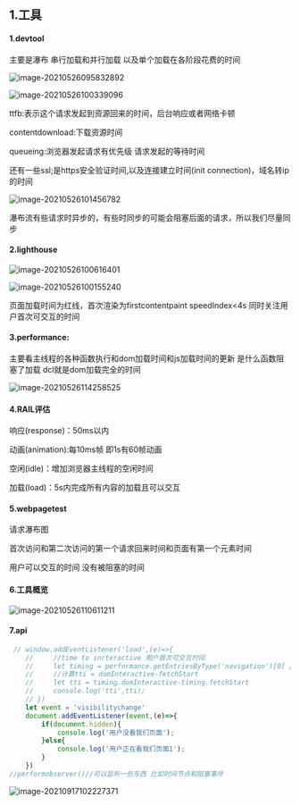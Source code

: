 ## 1.工具

#### 1.devtool

主要是瀑布 串行加载和并行加载 以及单个加载在各阶段花费的时间

![image-20210526095832892](https://i.loli.net/2021/05/26/dpPxuMWwoJvhrR8.png)

![image-20210526100339096](https://i.loli.net/2021/05/26/v5gDfmsEPZi76T1.png)

ttfb:表示这个请求发起到资源回来的时间，后台响应或者网络卡顿

contentdownload:下载资源时间

queueing:浏览器发起请求有优先级 请求发起的等待时间

还有一些ssl;是https安全验证时间,以及连接建立时间(init connection)，域名转ip的时间

![image-20210526101456782](https://i.loli.net/2021/05/26/gBu7xoMkJPlV9Ep.png)

瀑布流有些请求时异步的，有些时同步的可能会阻塞后面的请求，所以我们尽量同步

#### 2.lighthouse

![image-20210526100616401](https://i.loli.net/2021/05/26/wngodyaEWhpBU8A.png)

![image-20210526100155240](https://i.loli.net/2021/05/26/Eujq582U9GokVlb.png)

页面加载时间为红线，首次渲染为firstcontentpaint  speedIndex<4s 同时关注用户首次可交互的时间

#### 3.performance:

主要看主线程的各种函数执行和dom加载时间和js加载时间的更新 是什么函数阻塞了加载 dcl就是dom加载完全的时间

![image-20210526114258525](https://i.loli.net/2021/05/26/uowiAbjCfZa8O3x.png)

#### 4.RAIL评估

响应(response)：50ms以内

动画(animation):每10ms帧 即1s有60帧动画

空闲(idle)：增加浏览器主线程的空闲时间

加载(load)：5s内完成所有内容的加载且可以交互

#### 5.webpagetest

请求瀑布图

首次访问和第二次访问的第一个请求回来时间和页面有第一个元素时间

用户可以交互的时间 没有被阻塞的时间

#### 6.工具概览

![image-20210526110611211](https://i.loli.net/2021/05/26/AOnTtFiZ84gUG9z.png)

#### 7.api

```js
 // window.addEventListener('load',(e)=>{
    //     //time to inrteractive 用户首次可交互时间
    //     let timing = performance.getEntriesByType('navigation')[0] //很多性能有关的都是performance这个对象上 拿到浏览器对象
    //     //计算tti = domInteractive-fetchStart
    //     let tti = timing.domInteractive-timing.fetchStart
    //     console.log('tti',tti);
    // })
    let event = 'visibilitychange'
    document.addEventListener(event,(e)=>{
        if(document.hidden){
            console.log('用户没看我们页面');
        }else{
            console.log('用户正在看我们页面1');
        }
    })
//performobserver()//可以监听一些东西 比如时间节点和阻塞事件
```

![image-20210917102227371](https://i.loli.net/2021/09/17/Ownj9Ri7DAex5Ba.png)